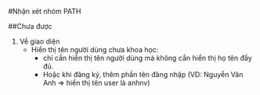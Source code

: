 #Nhận xét nhóm PATH

##Chưa được

1. Về giao diện
	* Hiển thị tên người dùng chưa khoa học: 
		+ chỉ cần hiển thị tên người dùng mà không cần hiển thị họ tên đầy đủ. 
		+ Hoặc khi đăng ký, thêm phần tên đăng nhập (VD: Nguyễn Văn Anh => hiển thị tên user là anhnv)
